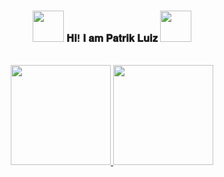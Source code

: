 ### <p align="center"><img src="https://media.tenor.com/tgzGDcxpjR0AAAAi/patrick-star-sponge-bob-square-pants.gif" width="50px"> 𝐇𝐢! 𝐈 𝐚𝐦 𝐏𝐚𝐭𝐫𝐢𝐤 𝐋𝐮𝐢𝐳 <img src="https://media.tenor.com/tgzGDcxpjR0AAAAi/patrick-star-sponge-bob-square-pants.gif" width="50px"></p>

<br>

<div align="center">
  <a href="https://github.com/zPlcs">
  <img height="160em" src="https://github-readme-streak-stats.herokuapp.com/?user=zPlcs&layout=compact&langs_count=7&theme=tokyonight"/> <img height="160em" src="https://github-readme-stats.vercel.app/api/top-langs/?username=zPlcs&layout=compact&langs_count=7&theme=tokyonight"/>
  
</div>

<!--
**zPlcs/zPlcs** is a ✨ _special_ ✨ repository because its `README.md` (this file) appears on your GitHub profile.

Here are some ideas to get you started:

- 🔭 I’m currently working on ...
- 🌱 I’m currently learning ...
- 👯 I’m looking to collaborate on ...
- 🤔 I’m looking for help with ...
- 💬 Ask me about ...
- 📫 How to reach me: ...
- 😄 Pronouns: ...
- ⚡ Fun fact: ...
-->
